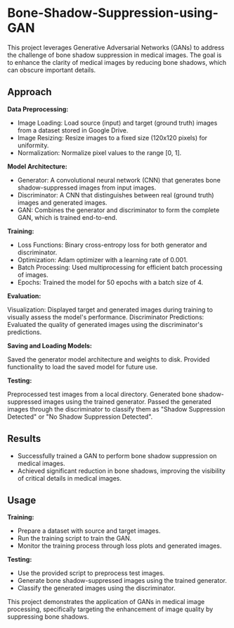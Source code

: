 # Bone-Shadow-Suppression-using-GAN

This project leverages Generative Adversarial Networks (GANs) to address the challenge of bone shadow suppression in medical images. The goal is to enhance the clarity of medical images by reducing bone shadows, which can obscure important details.

## Approach

**Data Preprocessing:**

+ Image Loading: Load source (input) and target (ground truth) images from a dataset stored in Google Drive.
+ Image Resizing: Resize images to a fixed size (120x120 pixels) for uniformity.
+ Normalization: Normalize pixel values to the range [0, 1].

**Model Architecture:**

+ Generator: A convolutional neural network (CNN) that generates bone shadow-suppressed images from input images.
+ Discriminator: A CNN that distinguishes between real (ground truth) images and generated images.
+ GAN: Combines the generator and discriminator to form the complete GAN, which is trained end-to-end.

**Training:**

+ Loss Functions: Binary cross-entropy loss for both generator and discriminator.
+ Optimization: Adam optimizer with a learning rate of 0.001.
+ Batch Processing: Used multiprocessing for efficient batch processing of images.
+ Epochs: Trained the model for 50 epochs with a batch size of 4.

**Evaluation:**

Visualization: Displayed target and generated images during training to visually assess the model's performance.
Discriminator Predictions: Evaluated the quality of generated images using the discriminator's predictions.

**Saving and Loading Models:**

Saved the generator model architecture and weights to disk.
Provided functionality to load the saved model for future use.

**Testing:**

Preprocessed test images from a local directory.
Generated bone shadow-suppressed images using the trained generator.
Passed the generated images through the discriminator to classify them as "Shadow Suppression Detected" or "No Shadow Suppression Detected".

## Results

+ Successfully trained a GAN to perform bone shadow suppression on medical images.
+ Achieved significant reduction in bone shadows, improving the visibility of critical details in medical images.

## Usage

**Training:**

+ Prepare a dataset with source and target images.
+ Run the training script to train the GAN.
+ Monitor the training process through loss plots and generated images.

**Testing:**

+ Use the provided script to preprocess test images.
+ Generate bone shadow-suppressed images using the trained generator.
+ Classify the generated images using the discriminator.

This project demonstrates the application of GANs in medical image processing, specifically targeting the enhancement of image quality by suppressing bone shadows.
